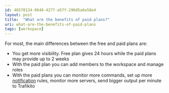 ```yaml
---
id: 46570134-9648-4277-a57f-290d5a6e58e4
layout: post
title:  "What are the benefits of paid plans?"
uri: what-are-the-benefits-of-paid-plans
tags: [workspace]
---
```


For most, the main differences between the free and paid plans are:

<!-- more -->

*   You get more visibility. Free plan gives 24 hours while the paid plans may provide up to 2 weeks
*   With the paid plan you can add members to the workspace and manage roles
*   With the paid plans you can monitor more commands, set up more [notification](f7277d70-7b35-489b-b378-009a690e0a3f) rules, monitor more servers, send bigger output per minute to Trafikito
